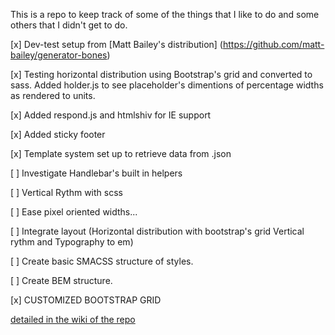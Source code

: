 
This is a repo to keep track of some of the things that I like to do and some others that I didn't get to do. 

[x] Dev-test setup from [Matt Bailey's distribution] (https://github.com/matt-bailey/generator-bones)

[x] Testing horizontal distribution using Bootstrap's grid and converted to sass. Added holder.js to see placeholder's dimentions of percentage widths as rendered to units.

[x] Added respond.js and htmlshiv for IE support

[x] Added sticky footer

[x] Template system set up to retrieve data from .json

[ ] Investigate Handlebar's built in helpers

[ ] Vertical Rythm with scss

[ ] Ease pixel oriented widths...

[ ] Integrate layout (Horizontal distribution with bootstrap's grid Vertical rythm and Typography to em)

[ ] Create basic SMACSS structure of styles.

[ ] Create BEM structure. 



[x] CUSTOMIZED BOOTSTRAP GRID 

[detailed in the wiki of the repo](https://github.com/maripac/dev-pacc/wiki/Customizing-bootstrap-3-grid-system)



